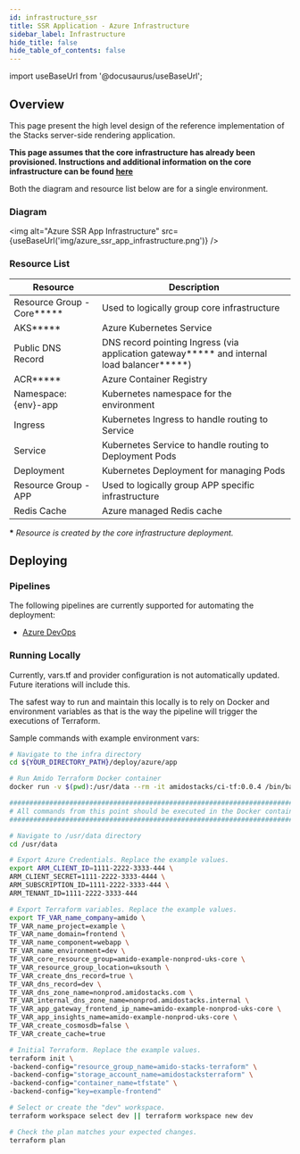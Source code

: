 ```yaml
---
id: infrastructure_ssr
title: SSR Application - Azure Infrastructure
sidebar_label: Infrastructure
hide_title: false
hide_table_of_contents: false
---
```


import useBaseUrl from '@docusaurus/useBaseUrl';

## Overview

This page present the high level design of the reference implementation of the Stacks server-side rendering application.

**This page assumes that the core infrastructure has already been provisioned. Instructions and additional information on the core infrastructure can be found [here](../../../infrastructure/azure/core_infrastructure.md)**

Both the diagram and resource list below are for a single environment.

### Diagram

<img alt="Azure SSR App Infrastructure" src={useBaseUrl('img/azure_ssr_app_infrastructure.png')} />

### Resource List

| Resource                    | Description                                                                                  |
| --------------------------- | -------------------------------------------------------------------------------------------- |
| Resource Group - Core**\*** | Used to logically group core infrastructure                                                  |
| AKS**\***                   | Azure Kubernetes Service                                                                     |
| Public DNS Record           | DNS record pointing Ingress (via application gateway**\*** and internal load balancer**\***) |
| ACR**\***                   | Azure Container Registry                                                                     |
| Namespace: {env}-app        | Kubernetes namespace for the environment                                                     |
| Ingress                     | Kubernetes Ingress to handle routing to Service                                              |
| Service                     | Kubernetes Service to handle routing to Deployment Pods                                      |
| Deployment                  | Kubernetes Deployment for managing Pods                                                      |
| Resource Group - APP        | Used to logically group APP specific infrastructure                                          |
| Redis Cache                 | Azure managed Redis cache                                                                    |

**\*** _Resource is created by the core infrastructure deployment._

## Deploying

### Pipelines

The following pipelines are currently supported for automating the deployment:

- [Azure DevOps](./pipeline_ssr.md)

### Running Locally

Currently, vars.tf and provider configuration is not
automatically updated. Future iterations will include this.

The safest way to run and maintain this locally is to rely on Docker and environment
variables as that is the way the pipeline will trigger the
executions of Terraform.

Sample commands with example environment vars:

```bash
# Navigate to the infra directory
cd ${YOUR_DIRECTORY_PATH}/deploy/azure/app

# Run Amido Terraform Docker container
docker run -v $(pwd):/usr/data --rm -it amidostacks/ci-tf:0.0.4 /bin/bash

###########################################################################
# All commands from this point should be executed in the Docker container #
###########################################################################

# Navigate to /usr/data directory
cd /usr/data

# Export Azure Credentials. Replace the example values.
export ARM_CLIENT_ID=1111-2222-3333-444 \
ARM_CLIENT_SECRET=1111-2222-3333-4444 \
ARM_SUBSCRIPTION_ID=1111-2222-3333-444 \
ARM_TENANT_ID=1111-2222-3333-444

# Export Terraform variables. Replace the example values.
export TF_VAR_name_company=amido \
TF_VAR_name_project=example \
TF_VAR_name_domain=frontend \
TF_VAR_name_component=webapp \
TF_VAR_name_environment=dev \
TF_VAR_core_resource_group=amido-example-nonprod-uks-core \
TF_VAR_resource_group_location=uksouth \
TF_VAR_create_dns_record=true \
TF_VAR_dns_record=dev \
TF_VAR_dns_zone_name=nonprod.amidostacks.com \
TF_VAR_internal_dns_zone_name=nonprod.amidostacks.internal \
TF_VAR_app_gateway_frontend_ip_name=amido-example-nonprod-uks-core \
TF_VAR_app_insights_name=amido-example-nonprod-uks-core \
TF_VAR_create_cosmosdb=false \
TF_VAR_create_cache=true

# Initial Terraform. Replace the example values.
terraform init \
-backend-config="resource_group_name=amido-stacks-terraform" \
-backend-config="storage_account_name=amidostacksterraform" \
-backend-config="container_name=tfstate" \
-backend-config="key=example-frontend"

# Select or create the "dev" workspace.
terraform workspace select dev || terraform workspace new dev

# Check the plan matches your expected changes.
terraform plan
```
